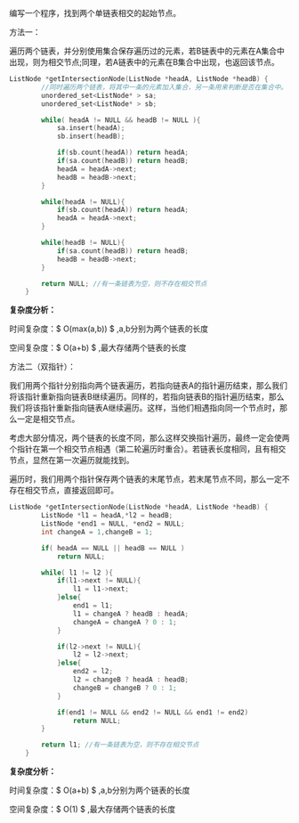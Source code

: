 编写一个程序，找到两个单链表相交的起始节点。



方法一：

遍历两个链表，并分别使用集合保存遍历过的元素，若B链表中的元素在A集合中出现，则为相交节点;同理，若A链表中的元素在B集合中出现，也返回该节点。

```c++
ListNode *getIntersectionNode(ListNode *headA, ListNode *headB) {
        //同时遍历两个链表，将其中一条的元素加入集合，另一条用来判断是否在集合中。
        unordered_set<ListNode* > sa;
        unordered_set<ListNode* > sb;

        while( headA != NULL && headB != NULL ){
            sa.insert(headA);
            sb.insert(headB);

            if(sb.count(headA)) return headA;
            if(sa.count(headB)) return headB;
            headA = headA->next;
            headB = headB->next;
        }

        while(headA != NULL){
            if(sb.count(headA)) return headA;
            headA = headA->next;
        }

        while(headB != NULL){
            if(sa.count(headB)) return headB;
            headB = headB->next;
        }

        return NULL; //有一条链表为空，则不存在相交节点
    }
```

<b>复杂度分析：</b>

时间复杂度：$ O(max(a,b)) $ ,a,b分别为两个链表的长度

空间复杂度：$ O(a+b) $ ,最大存储两个链表的长度





方法二（双指针）：

我们用两个指针分别指向两个链表遍历，若指向链表A的指针遍历结束，那么我们将该指针重新指向链表B继续遍历。同样的，若指向链表B的指针遍历结束，那么我们将该指针重新指向链表A继续遍历。这样，当他们相遇指向同一个节点时，那么一定是相交节点。

​	考虑大部分情况，两个链表的长度不同，那么这样交换指针遍历，最终一定会使两个指针在第一个相交节点相遇（第二轮遍历时重合）。若链表长度相同，且有相交节点，显然在第一次遍历就能找到。

​	遍历时，我们用两个指针保存两个链表的末尾节点，若末尾节点不同，那么一定不存在相交节点，直接返回即可。

```C++
ListNode *getIntersectionNode(ListNode *headA, ListNode *headB) {
        ListNode *l1 = headA,*l2 = headB;
        ListNode *end1 = NULL, *end2 = NULL; 
        int changeA = 1,changeB = 1;

        if( headA == NULL || headB == NULL )
            return NULL;

        while( l1 != l2 ){
            if(l1->next != NULL){
                l1 = l1->next;
            }else{
                end1 = l1;
                l1 = changeA ? headB : headA;
                changeA = changeA ? 0 : 1;
            }

            if(l2->next != NULL){
                l2 = l2->next;
            }else{
                end2 = l2;
                l2 = changeB ? headA : headB;
                changeB = changeB ? 0 : 1;
            }

            if(end1 != NULL && end2 != NULL && end1 != end2)
                return NULL;
        }

        return l1; //有一条链表为空，则不存在相交节点
    }
```

<b>复杂度分析：</b>

时间复杂度：$ O(a+b) $ ,a,b分别为两个链表的长度

空间复杂度：$ O(1) $ ,最大存储两个链表的长度

